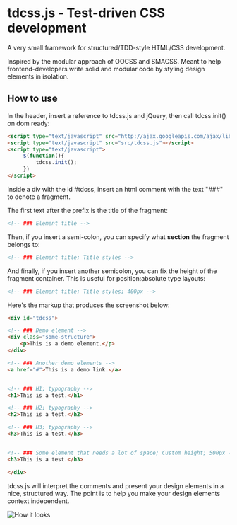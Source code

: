 tdcss.js - Test-driven CSS development
================

A very small framework for structured/TDD-style HTML/CSS development.

Inspired by the modular approach of OOCSS and SMACSS.
Meant to help frontend-developers write solid and modular code by styling design elements in isolation.

How to use
---

In the header, insert a reference to tdcss.js and jQuery, then call tdcss.init() on dom ready:
```html
<script type="text/javascript" src="http://ajax.googleapis.com/ajax/libs/jquery/1.7.2/jquery.min.js"></script>
<script type="text/javascript" src="src/tdcss.js"></script>
<script type="text/javascript">
     $(function(){
         tdcss.init();
     })
</script>
```

Inside a div with the id #tdcss, insert an html comment with the text "###" to denote a fragment.

The first text after the prefix is the title of the fragment:
```html
<!-- ### Element title -->
```

Then, if you insert a semi-colon, you can specify what **section** the fragment belongs to:
```html
<!-- ### Element title; Title styles -->
```

And finally, if you insert another semicolon, you can fix the height of the fragment container.
This is useful for position:absolute type layouts:
```html
<!-- ### Element title; Title styles; 400px -->
```

Here's the markup that produces the screenshot below:
```html
<div id="tdcss">

<!-- ### Demo element -->
<div class="some-structure">
    <p>This is a demo element.</p>
</div>

<!-- ### Another demo elements -->
<a href="#">This is a demo link.</a>


<!-- ### H1; typography -->
<h1>This is a test.</h1>

<!-- ### H2; typography -->
<h2>This is a test.</h2>

<!-- ### H3; typography -->
<h3>This is a test.</h3>


<!-- ### Some element that needs a lot of space; Custom height; 500px -->
<h3>This is a test.</h3>

</div>
```



tdcss.js will interpret the comments and present your design elements in a nice, structured way.
The point is to help you make your design elements context independent.

![How it looks](https://github.com/jakobloekke/tdcss.js/raw/master/demo/preview.png)